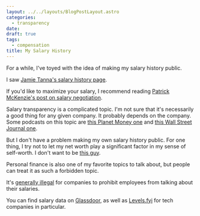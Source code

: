 ```yaml
---
layout: ../../layouts/BlogPostLayout.astro
categories:
  - transparency
date:
draft: true
tags:
  - compensation
title: My Salary History
---
```


For a while, I've toyed with the idea of making my salary history public.

I saw [Jamie Tanna's salary history page](https://www.jvt.me/salary/).

If you'd like to maximize your salary, I recommend reading [Patrick McKenzie's
post on salary
negotiation](https://www.kalzumeus.com/2012/01/23/salary-negotiation/).

Salary transparency is a complicated topic. I'm not sure that it's necessarily a
good thing for any given company. It probably depends on the company. Some
podcasts on this topic are [this Planet Money
one](https://www.npr.org/transcripts/450278942) and [this Wall Street Journal
one](https://www.wsj.com/podcasts/as-we-work/show-me-the-money-why-pay-transparency-is-still-controversial/d4bc1012-6c7d-40e9-ba15-fb65d0ed2ed7).

But I don't have a problem making my own salary history public. For one thing, I
try not to let my net worth play a significant factor in my sense of self-worth.
I don't want to be [this guy](https://youtu.be/A25EUhZGBws?t=329).

Personal finance is also one of my favorite topics to talk about, but people can
treat it as such a forbidden topic.

It's [generally
illegal](https://www.nlrb.gov/about-nlrb/rights-we-protect/your-rights/your-rights-to-discuss-wages)
for companies to prohibit employees from talking about their salaries.

You can find salary data on
[Glassdoor](https://www.glassdoor.com/Salaries/index.htm), as well as
[Levels.fyi](https://www.levels.fyi/) for tech companies in particular.
